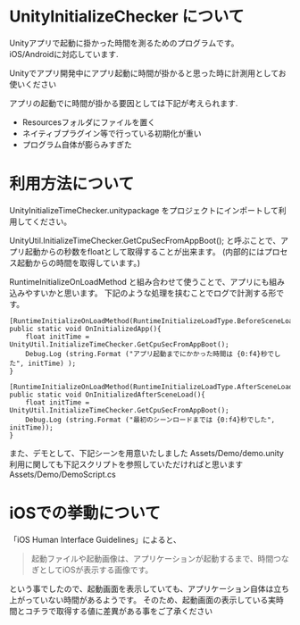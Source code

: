 # UnityInitializeChecker について
Unityアプリで起動に掛かった時間を測るためのプログラムです。<br />
iOS/Androidに対応しています.<br />

Unityでアプリ開発中にアプリ起動に時間が掛かると思った時に計測用としてお使いください

アプリの起動でに時間が掛かる要因としては下記が考えられます.
 - Resourcesフォルダにファイルを置く
 - ネイティブプラグイン等で行っている初期化が重い
 - プログラム自体が膨らみすぎた

# 利用方法について
UnityInitializeTimeChecker.unitypackage をプロジェクトにインポートして利用してください。

UnityUtil.InitializeTimeChecker.GetCpuSecFromAppBoot();
と呼ぶことで、アプリ起動からの秒数をfloatとして取得することが出来ます。
(内部的にはプロセス起動からの時間を取得しています。)

RuntimeInitializeOnLoadMethod と組み合わせて使うことで、アプリにも組み込みやすいかと思います。
下記のような処理を挟むことでログで計測する形です。

	[RuntimeInitializeOnLoadMethod(RuntimeInitializeLoadType.BeforeSceneLoad)]
	public static void OnInitializedApp(){
		float initTime = UnityUtil.InitializeTimeChecker.GetCpuSecFromAppBoot();
		Debug.Log (string.Format ("アプリ起動までにかかった時間は {0:f4}秒でした", initTime) );
	}
 
	[RuntimeInitializeOnLoadMethod(RuntimeInitializeLoadType.AfterSceneLoad)]
	public static void OnInitializedAfterSceneLoad(){
		float initTime = UnityUtil.InitializeTimeChecker.GetCpuSecFromAppBoot();
		Debug.Log (string.Format ("最初のシーンロードまでは {0:f4}秒でした", initTime));
	}


また、デモとして、下記シーンを用意いたしました
Assets/Demo/demo.unity
利用に関しても下記スクリプトを参照していただければと思います
Assets/Demo/DemoScript.cs


# iOSでの挙動について
「iOS Human Interface Guidelines」によると、
 > 起動ファイルや起動画像は、アプリケーションが起動するまで、時間つなぎとしてiOSが表示する画像です。

という事でしたので、起動画面を表示していても、アプリケーション自体は立ち上がっていない時間があるようです。
そのため、起動画面の表示している実時間とコチラで取得する値に差異がある事をご了承ください
